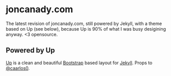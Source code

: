 # joncanady.com

The latest revision of joncanady.com, still powered by Jekyll, with a theme based on Up (see below), because Up 
is 90% of what I was busy desigining anyway. <3 opensource.

## Powered by Up

[Up](http://github.com/caarlos0/up) is a clean and beautiful [Bootstrap](http://getbootstrap.com) based layout
for [Jekyll](https://github.com/mojombo/jekyll). Props to [@caarlos0](http://github.com/caarlos0).
